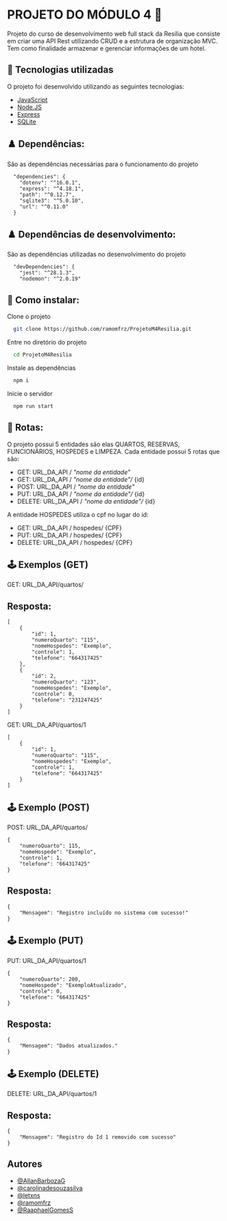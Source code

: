 
# PROJETO DO MÓDULO 4 🦖

Projeto do curso de desenvolvimento web full stack da Resília que consiste em criar uma API Rest utilizando CRUD e a estrutura de organização MVC. Tem como finalidade armazenar e gerenciar informações de um hotel.  


## 🚀 Tecnologias utilizadas

O projeto foi desenvolvido utilizando as seguintes tecnologias:

- [JavaScript](https://developer.mozilla.org/pt-BR/docs/Web/JavaScript)
- [Node.JS](https://nodejs.org/en/)
- [Express](http://expressjs.com/pt-br/)
- [SQLite](https://www.sqlite.org/index.html)

## ♟️ Dependências:

São as dependências necessárias para o funcionamento do projeto

```
  "dependencies": {
    "dotenv": "^16.0.1",
    "express": "^4.18.1",
    "path": "^0.12.7",
    "sqlite3": "^5.0.10",
    "url": "^0.11.0"
  }
```

## ♟️ Dependências de desenvolvimento:

São as dependências utilizadas no desenvolvimento do projeto

```
  "devDependencies": {
    "jest": "^28.1.3",
    "nodemon": "^2.0.19"
```

## 🎫 Como instalar:

Clone o projeto

```bash
  git clone https://github.com/ramomfrz/ProjetoM4Resilia.git

```

Entre no diretório do projeto

```bash
  cd ProjetoM4Resilia
```

Instale as dependências

```bash
  npm i
```

Inicie o servidor

```bash
  npm run start
```


## 👣 Rotas:

O projeto possui 5 entidades são elas QUARTOS, RESERVAS, FUNCIONÁRIOS, HOSPEDES e LIMPEZA. Cada entidade possui 5 rotas que são:

* GET: URL_DA_API / *"nome da entidade"*  
* GET: URL_DA_API / *"nome da entidade"/* {id} 
* POST: URL_DA_API / *"nome da entidade"*
* PUT: URL_DA_API / *"nome da entidade"/* {id}
* DELETE: URL_DA_API / *"nome da entidade"/* {id}

A entidade HOSPEDES utiliza o cpf no lugar do id:

* GET: URL_DA_API / hospedes/ {CPF}
* PUT: URL_DA_API / hospedes/ {CPF}
* DELETE: URL_DA_API / hospedes/ {CPF}
## 🕹️ Exemplos (GET)

GET: URL_DA_API/quartos/

## Resposta: 

```
[
	{
		"id": 1,
		"numeroQuarto": "115",
		"nomeHospedes": "Exemplo",
		"controle": 1,
		"telefone": "664317425"
	},
	{
		"id": 2,
		"numeroQuarto": "123",
		"nomeHospedes": "Exemplo",
		"controle": 0,
		"telefone": "231247425"
	}
]

```

GET: URL_DA_API/quartos/1

```
[
	{
		"id": 1,
		"numeroQuarto": "115",
		"nomeHospedes": "Exemplo",
		"controle": 1,
		"telefone": "664317425"
	}
]

```

## 🕹️ Exemplo (POST)

POST: URL_DA_API/quartos/

```
{
	"numeroQuarto": 115,
	"nomeHospede": "Exemplo",
	"controle": 1,
	"telefone": "664317425"
}
```

## Resposta: 

``` 
{
	"Mensagem": "Registro incluído no sistema com sucesso!"
}

```

## 🕹️ Exemplo (PUT)

PUT: URL_DA_API/quartos/1

```
{
	"numeroQuarto": 200,
	"nomeHospede": "ExemploAtualizado",
	"controle": 0,
	"telefone": "664317425"
}
```
## Resposta: 

```
{
	"Mensagem": "Dados atualizados."
}
```

## 🕹️ Exemplo (DELETE)

DELETE: URL_DA_API/quartos/1

## Resposta: 

```
{
	"Mensagem": "Registro do Id 1 removido com sucesso"
}
```
## Autores

- [@AllanBarbozaG](https://github.com/AllanBarbozaG)
- [@carolinadesouzasilva](https://github.com/carolinadesouzasilva)
- [@letxns](https://github.com/letxns)
- [@ramomfrz](https://github.com/ramomfrz)
- [@RaaphaelGomesS](https://github.com/RaaphaelGomesS)
